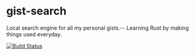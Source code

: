 # gist-search
Local search engine for all my personal gists.-- Learning Rust by making things used everyday.

[![Build Status](https://travis-ci.org/wuranbo/gist-search.svg?branch=master)](https://travis-ci.org/wuranbo/gist-search)
